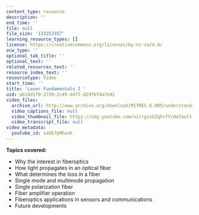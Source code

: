 ```yaml
---
content_type: resource
description: ''
end_time: ''
file: null
file_size: '133253357'
learning_resource_types: []
license: https://creativecommons.org/licenses/by-nc-sa/4.0/
ocw_type: ''
optional_tab_title: ''
optional_text: ''
related_resources_text: ''
resource_index_text: ''
resourcetype: Video
start_time: ''
title: 'Laser Fundamentals I '
uid: ab14d1f0-2739-2c49-d472-d29fb74a7e42
video_files:
  archive_url: http://www.archive.org/download/MITRES.6.005/understanding-1_300k.mp4
  video_captions_file: null
  video_thumbnail_file: https://img.youtube.com/vi/rgivGZqFcfY/default.jpg
  video_transcript_file: null
video_metadata:
  youtube_id: saVE7pMhaxk
---
```


**Topics covered:**

*   Why the interest in fiberoptics
*   How light propagates in an optical fiber
*   What determines the loss in a fiber
*   Single mode and multimode propagation
*   Single polarization fiber
*   Fiber amplifier operation
*   Fiberoptics applications in sensors and communications
*   Future developments

